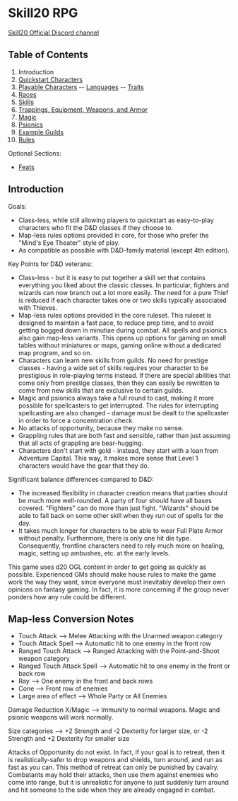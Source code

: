 # Skill20 RPG

[Skill20 Official Discord channel](https://discord.gg/BaaHt6Z)

## Table of Contents

1. Introduction
2. [Quickstart Characters](/QuickstartCharacters)
3. [Playable Characters](/Characters.md)
  -- [Languages](/Languages.md)
  -- [Traits](/Traits.md)
4. [Races](/Races)
5. [Skills](/Skills)
6. [Trappings, Equipment, Weapons, and Armor](/Trappings)
7. [Magic](/Magic)
8. [Psionics](/Psionics)
9. [Example Guilds](/ExampleGuilds)
10. [Rules](/Rules.md)

Optional Sections:

- [Feats](/Optional/Feats.md)

## Introduction

Goals:

- Class-less, while still allowing players to quickstart as easy-to-play characters who fit the D&D classes if they choose to.
- Map-less rules options provided in core, for those who prefer the "Mind's Eye Theater" style of play.
- As compatible as possible with D&D-family material (except 4th edition).

Key Points for D&D veterans:

- Class-less - but it is easy to put together a skill set that contains everything you liked about the classic classes. In particular, fighters and wizards can now branch out a lot more easily. The need for a pure Thief is reduced if each character takes one or two skills typically associated with Thieves.
- Map-less rules options provided in the core ruleset. This ruleset is designed to maintain a fast pace, to reduce prep time, and to avoid getting bogged down in minutiae during combat. All spells and psionics also gain map-less variants. This opens up options for gaming on small tables without miniatures or maps, gaming online without a dedicated map program, and so on.
- Characters can learn new skills from guilds. No need for prestige classes - having a wide set of skills requires your character to be prestigious in role-playing terms instead. If there are special abilities that come only from prestige classes, then they can easily be rewritten to come from new skills that are exclusive to certain guilds.
- Magic and psionics always take a full round to cast, making it more possible for spellcasters to get interrupted. The rules for interrupting spellcasting are also changed - damage must be dealt to the spellcaster in order to force a concentration check.
- No attacks of opportunity, because they make no sense.
- Grappling rules that are both fast and sensible, rather than just assuming that all acts of grappling are bear-hugging.
- Characters don't start with gold - instead, they start with a loan from Adventure Capital. This way, it makes more sense that Level 1 characters would have the gear that they do.

Significant balance differences compared to D&D:

- The increased flexibility in character creation means that parties should be much more well-rounded. A party of four should have all bases covered. "Fighters" can do more than just fight. "Wizards" should be able to fall back on some other skill when they run out of spells for the day.
- It takes much longer for characters to be able to wear Full Plate Armor without penalty. Furthermore, there is only one hit die type. Consequently, frontline characters need to rely much more on healing, magic, setting up ambushes, etc. at the early levels.

This game uses d20 OGL content in order to get going as quickly as possible. Experienced GMs should make house rules to make the game work the way they want, since everyone must inevitably develop their own opinions on fantasy gaming. In fact, it is more concerning if the group never ponders how any rule could be different.

## Map-less Conversion Notes

- Touch Attack --> Melee Attacking with the Unarmed weapon category
- Touch Attack Spell --> Automatic hit to one enemy in the front row
- Ranged Touch Attack --> Ranged Attacking with the Point-and-Shoot weapon category
- Ranged Touch Attack Spell --> Automatic hit to one enemy in the front or back row
- Ray --> One enemy in the front and back rows
- Cone --> Front row of enemies
- Large area of effect --> Whole Party or All Enemies

Damage Reduction X/Magic --> Immunity to normal weapons. Magic and psionic weapons will work normally.

Size categories --> +2 Strength and -2 Dexterity for larger size, or -2 Strength and +2 Dexterity for smaller size

Attacks of Opportunity do not exist. In fact, if your goal is to retreat, then it is realistically-safer to drop weapons and shields, turn around, and run as fast as you can. This method of retreat can only be punished by cavalry. Combatants may hold their attacks, then use them against enemies who come into range, but it is unrealistic for anyone to just suddenly turn around and hit someone to the side when they are already engaged in combat.
